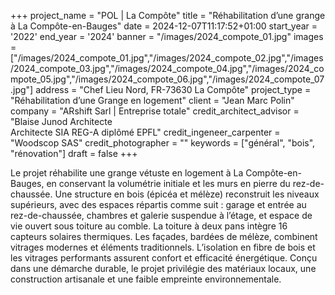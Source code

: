 +++
project_name = "POL | La Compôte"
title = "Réhabilitation d’une grange à La Compôte-en-Bauges"
date = 2024-12-07T11:17:52+01:00
start_year = '2022'
end_year = '2024'
banner = "/images/2024_compote_01.jpg"
images = ["/images/2024_compote_01.jpg","/images/2024_compote_02.jpg","/images/2024_compote_03.jpg","/images/2024_compote_04.jpg","/images/2024_compote_05.jpg","/images/2024_compote_06.jpg","/images/2024_compote_07.jpg"]
address = "Chef Lieu Nord, FR-73630 La Compôte"
project_type = "Réhabilitation d’une Grange en logement"
client = "Jean Marc Polin"
company = "ARshift Sarl | Entreprise totale"
credit_architect_advisor = "Blaise Junod Architecte <br/>Architecte SIA REG-A diplômé EPFL"
credit_ingeneer_carpenter = "Woodscop SAS"
credit_photographer = ""
keywords = ["général", "bois", "rénovation"]
draft = false
+++


Le projet réhabilite une grange vétuste en logement à La Compôte-en-Bauges, en conservant la volumétrie initiale et les murs en pierre du rez-de-chaussée. Une structure en bois (épicéa et mélèze) reconstruit les niveaux supérieurs, avec des espaces répartis comme suit : garage et entrée au rez-de-chaussée, chambres et galerie suspendue à l’étage, et espace de vie ouvert sous toiture au comble.
La toiture à deux pans intègre 16 capteurs solaires thermiques. Les façades, bardées de mélèze, combinent vitrages modernes et éléments traditionnels. L’isolation en fibre de bois et les vitrages performants assurent confort et efficacité énergétique. Conçu dans une démarche durable, le projet privilégie des matériaux locaux, une construction artisanale et une faible empreinte environnementale.